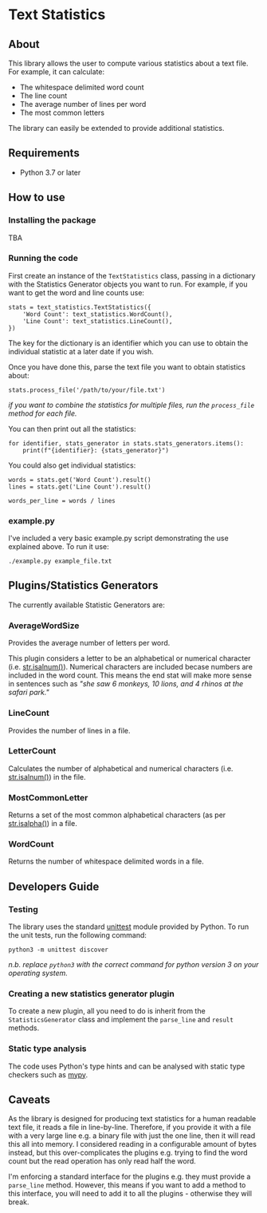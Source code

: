 # Text Statistics

## About
This library allows the user to compute various statistics about a text file. For example, it can calculate:

* The whitespace delimited word count
* The line count
* The average number of lines per word
* The most common letters

The library can easily be extended to provide additional statistics.

## Requirements

* Python 3.7 or later

## How to use

### Installing the package
TBA

### Running the code

First create an instance of the `TextStatistics` class, passing in a dictionary with the Statistics Generator objects you want to run. For example, if you want to get the word and line counts use:

```
stats = text_statistics.TextStatistics({
	'Word Count': text_statistics.WordCount(),
	'Line Count': text_statistics.LineCount(),
})
```

The key for the dictionary is an identifier which you can use to obtain the individual statistic at a later date if you wish.

Once you have done this, parse the text file you want to obtain statistics about:

```
stats.process_file('/path/to/your/file.txt')
```

_if you want to combine the statistics for multiple files, run the `process_file` method for each file._

You can then print out all the statistics:

```
for identifier, stats_generator in stats.stats_generators.items():
    print(f"{identifier}: {stats_generator}")
```

You could also get individual statistics:

```
words = stats.get('Word Count').result()
lines = stats.get('Line Count').result()

words_per_line = words / lines
```

### example.py
I've included a very basic example.py script demonstrating the use explained above. To run it use:

```
./example.py example_file.txt
```

## Plugins/Statistics Generators

The currently available Statistic Generators are:

### AverageWordSize
Provides the average number of letters per word.

This plugin considers a letter to be an alphabetical or numerical character (i.e. [str.isalnum()](https://docs.python.org/3/library/stdtypes.html#str.isalnum)). Numerical characters are included becase numbers are included in the word count. This means the end stat will make more sense in sentences such as _"she saw 6 monkeys, 10 lions, and 4 rhinos at the safari park."_

### LineCount
Provides the number of lines in a file.

### LetterCount
Calculates the number of alphabetical and numerical characters (i.e. [str.isalnum()](https://docs.python.org/3/library/stdtypes.html#str.isalnum)) in the file.

### MostCommonLetter
Returns a set of the most common alphabetical characters (as per [str.isalpha()](https://docs.python.org/3/library/stdtypes.html#str.isalpha)) in a file.

### WordCount
Returns the number of whitespace delimited words in a file.

## Developers Guide

### Testing
The library uses the standard [unittest](https://docs.python.org/3/library/unittest.html) module provided by Python. To run the unit tests, run the following command:

```
python3 -m unittest discover
```

_n.b. replace `python3` with the correct command for python version 3 on your operating system._

### Creating a new statistics generator plugin

To create a new plugin, all you need to do is inherit from the `StatisticsGenerator` class and implement the `parse_line` and `result` methods.

### Static type analysis
The code uses Python's type hints and can be analysed with static type checkers such as [mypy](http://mypy-lang.org/).

## Caveats

As the library is designed for producing text statistics for a human readable text file, it reads a file in line-by-line. Therefore, if you provide it with a file with a very large line e.g. a binary file with just the one line, then it will read this all into memory. I considered reading in a configurable amount of bytes instead, but this over-complicates the plugins e.g. trying to find the word count but the read operation has only read half the word.

I'm enforcing a standard interface for the plugins e.g. they must provide a `parse_line` method. However, this means if you want to add a method to this interface, you will need to add it to all the plugins - otherwise they will break.
